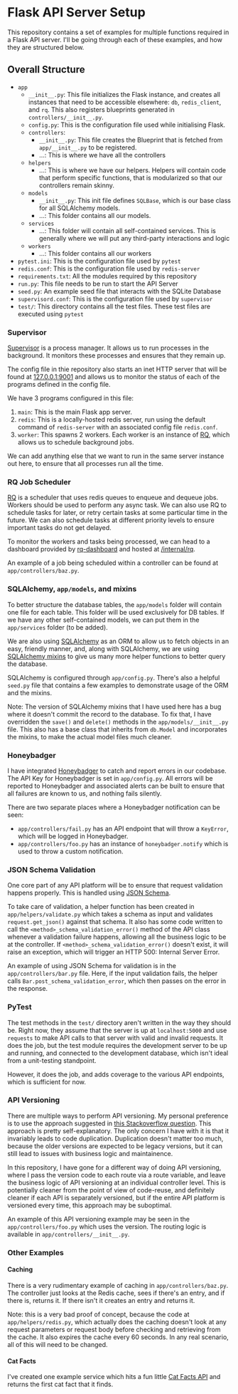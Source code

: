 # Flask API Server Setup

This repository contains a set of examples for multiple functions required in a Flask API server. I'll be going through each of these examples, and how they are structured below.

## Overall Structure

- `app`
  - `__init__.py`: This file initializes the Flask instance, and creates all instances that need to be accessible elsewhere: `db`, `redis_client`, and `rq`. This also registers blueprints generated in `controllers/__init__.py`.
  - `config.py`: This is the configuration file used while initialising Flask.
  - `controllers`:
    - `__init__.py`: This file creates the Blueprint that is fetched from `app/__init__.py` to be registered.
    - ...: This is where we have all the controllers
  - `helpers`
    - ...: This is where we have our helpers. Helpers will contain code that perform specific functions, that is modularized so that our controllers remain skinny.
  - `models`
    - `__init__.py`: This init file defines `SQLBase`, which is our base class for all SQLAlchemy models.
    - ...: This folder contains all our models.
  - `services`
    - ...: This folder will contain all self-contained services. This is generally where we will put any third-party interactions and logic
  - `workers`
    - ...: This folder contains all our workers
- `pytest.ini`: This is the configuration file used by `pytest`
- `redis.conf`: This is the configuration file used by `redis-server`
- `requirements.txt`: All the modules required by this repository
- `run.py`: This file needs to be run to start the API Server
- `seed.py`: An example seed file that interacts with the SQLite Database
- `supervisord.conf`: This is the configuration file used by `supervisor`
- `test/`: This directory contains all the test files. These test files are executed using `pytest`

### Supervisor

[Supervisor](http://supervisord.org/index.html) is a process manager. It allows us to run processes in the background. It monitors these processes and ensures that they remain up.

The config file in thie repository also starts an inet HTTP server that will be found at [127.0.0.1:9001](http://127.0.0.1:9001) and allows us to monitor the status of each of the programs defined in the config file.

We have 3 programs configured in this file:

1. `main`: This is the main Flask app server.
1. `redis`: This is a locally-hosted redis server, run using the default command of `redis-server` with an associated config file `redis.conf`.
1. `worker`: This spawns 2 workers. Each worker is an instance of [RQ](#rq-job-scheduler), which allows us to schedule background jobs.

We can add anything else that we want to run in the same server instance out here, to ensure that all processes run all the time.

### RQ Job Scheduler

[RQ](https://python-rq.org/) is a scheduler that uses redis queues to enqueue and dequeue jobs. Workers should be used to perform any async task. We can also use RQ to schedule tasks for later, or retry certain tasks at some particular time in the future. We can also schedule tasks at different priority levels to ensure important tasks do not get delayed.

To monitor the workers and tasks being processed, we can head to a dashboard provided by [rq-dashboard](https://github.com/Parallels/rq-dashboard) and hosted at [/internal/rq](http://127.0.0.1:5000/internal/rq).

An example of a job being scheduled within a controller can be found at `app/controllers/baz.py`.

### SQLAlchemy, `app/models`, and mixins

To better structure the database tables, the `app/models` folder will contain one file for each table. This folder will be used exclusively for DB tables. If we have any other self-contained models, we can put them in the `app/services` folder (to be added).

We are also using [SQLAlchemy](https://docs.sqlalchemy.org/en/13/) as an ORM to allow us to fetch objects in an easy, friendly manner, and, along with SQLAlchemy, we are using [SQLAlchemy mixins](https://github.com/absent1706/sqlalchemy-mixins) to give us many more helper functions to better query the database.

SQLAlchemy is configured through `app/config.py`. There's also a helpful `seed.py` file that contains a few examples to demonstrate usage of the ORM and the mixins.

Note: The version of SQLAlchemy mixins that I have used here has a bug where it doesn't commit the record to the database. To fix that, I have overridden the `save()` and `delete()` methods in the `app/models/__init__.py` file. This also has a base class that inherits from `db.Model` and incorporates the mixins, to make the actual model files much cleaner.

### Honeybadger

I have integrated [Honeybadger](https://docs.honeybadger.io/lib/python.html) to catch and report errors in our codebase. The API Key for Honeybadger is set in `app/config.py`. All errors will be reported to Honeybadger and associated alerts can be built to ensure that all failures are known to us, and nothing fails silently.

There are two separate places where a Honeybadger notification can be seen:
- `app/controllers/fail.py` has an API endpoint that will throw a `KeyError`, which will be logged in Honeybadger.
- `app/controllers/foo.py` has an instance of `honeybadger.notify` which is used to throw a custom notification.

### JSON Schema Validation

One core part of any API platform will be to ensure that request validation happens properly. This is handled using [JSON Schema](https://json-schema.org/).

To take care of validation, a helper function has been created in `app/helpers/validate.py` which takes a schema as input and validates `request.get_json()` against that schema. It also has some code written to call the `<method>_schema_validation_error()` method of the API class whenever a validation failure happens, allowing all the business logic to be at the controller. If `<method>_schema_validation_error()` doesn't exist, it will raise an exception, which will trigger an HTTP 500: Internal Server Error.

An example of using JSON Schema for validation is in the `app/controllers/bar.py` file. Here, if the input validation fails, the helper calls `Bar.post_schema_validation_error`, which then passes on the error in the response.

### PyTest

The test methods in the `test/` directory aren't written in the way they should be. Right now, they assume that the server is up at `localhost:5000` and use `requests` to make API calls to that server with valid and invalid requests. It does the job, but the test module requires the development server to be up and running, and connected to the development database, which isn't ideal from a unit-testing standpoint.

However, it does the job, and adds coverage to the various API endpoints, which is sufficient for now.

### API Versioning

There are multiple ways to perform API versioning. My personal preference is to use the approach suggested in [this Stackoverflow question](https://stackoverflow.com/a/28797512/967478). This approach is pretty self-explanatory. The only concern I have with it is that it invariably leads to code duplication. Duplication doesn't matter too much, because the older versions are expected to be legacy versions, but it can still lead to issues with business logic and maintainence.

In this repository, I have gone for a different way of doing API versioning, where I pass the version code to each route via a route variable, and leave the business logic of API versioning at an individual controller level. This is potentially cleaner from the point of view of code-reuse, and definitely cleaner if each API is separately versioned, but if the entire API platform is versioned every time, this approach may be suboptimal.

An example of this API versioning example may be seen in the `app/controllers/foo.py` which uses the version. The routing logic is available in `app/controllers/__init__.py`.

### Other Examples

#### Caching

There is a very rudimentary example of caching in `app/controllers/baz.py`. The controller just looks at the Redis cache, sees if there's an entry, and if there is, returns it. If there isn't it creates an entry and returns it.

Note: this is a very bad proof of concept, because the code at `app/helpers/redis.py`, which actually does the caching doesn't look at any request parameters or request body before checking and retrieving from the cache. It also expires the cache every 60 seconds. In any real scenario, all of this will need to be changed.

#### Cat Facts

I've created one example service which hits a fun little [Cat Facts API](https://cat-fact.herokuapp.com/) and returns the first cat fact that it finds.
